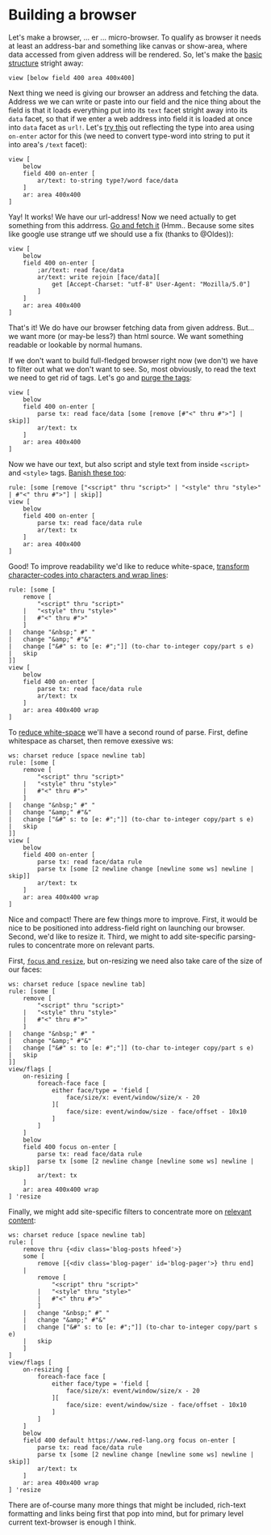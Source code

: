 # Building a browser

Let's make a browser, ... er ... micro-browser.
To qualify as browser it needs at least an address-bar and something like canvas or show-area, where data accessed from given address will be rendered.
So, let's make the [basic structure](text-browser1-a.red) stright away:
```
view [below field 400 area 400x400]
```
Next thing we need is giving our browser an address and fetching the data.
Address we we can write or paste into our field and the nice thing about the field is that it loads everything put into its `text` facet stright away into its `data` facet, so that if we enter a web address into field it is loaded at once into `data` facet as `url!`. Let's [try this](text-browser1-b.red) out reflecting the type into area using `on-enter` actor for this (we need to convert type-word into string to put it into area's `/text` facet):
```
view [
	below 
	field 400 on-enter [
		ar/text: to-string type?/word face/data
	] 
	ar: area 400x400
]
```
Yay! It works! We have our url-address!
Now we need actually to get something from this addrress. [Go and fetch it](text-browser1-c.red) (Hmm.. Because some sites like google use strange utf we should use a fix (thanks to @Oldes)):
```
view [
	below 
	field 400 on-enter [
		;ar/text: read face/data
		ar/text: write rejoin [face/data][
			get [Accept-Charset: "utf-8" User-Agent: "Mozilla/5.0"]
		]
	] 
	ar: area 400x400
]
```
That's it! We do have our browser fetching data from given address. But... we want more (or may-be less?) than html source. We want something readable or lookable by normal humans.

If we don't want to build full-fledged browser right now (we don't) we have to filter out what we don't want to see. So, most obviously, to read the text we need to get rid of tags. Let's go and [purge the tags](text-browser1-d.red):
```
view [
	below 
	field 400 on-enter [
		parse tx: read face/data [some [remove [#"<" thru #">"] | skip]]
		ar/text: tx
	] 
	ar: area 400x400
]
```
Now we have our text, but also script and style text from inside `<script>` and `<style>` tags. [Banish these too](text-browser1-e.red):
```
rule: [some [remove ["<script" thru "script>" | "<style" thru "style>" | #"<" thru #">"] | skip]]
view [
	below 
	field 400 on-enter [
		parse tx: read face/data rule
		ar/text: tx
	] 
	ar: area 400x400
]
```
Good! To improve readability we'd like to reduce white-space, [transform character-codes into characters and wrap lines](text-browser1-f.red):
```
rule: [some [
	remove [
		"<script" thru "script>" 
	| 	"<style" thru "style>" 
	| 	#"<" thru #">"
	] 
| 	change "&nbsp;" #" "
| 	change "&amp;" #"&"
| 	change ["&#" s: to [e: #";"]] (to-char to-integer copy/part s e) 
| 	skip
]]
view [
	below 
	field 400 on-enter [
		parse tx: read face/data rule
		ar/text: tx
	] 
	ar: area 400x400 wrap
]
```
To [reduce white-space](text-browser1-g.red) we'll have a second round of parse. First, define whitespace as charset, then remove exessive ws:
```
ws: charset reduce [space newline tab]
rule: [some [
	remove [
		"<script" thru "script>" 
	| 	"<style" thru "style>" 
	| 	#"<" thru #">"
	] 
| 	change "&nbsp;" #" "
| 	change "&amp;" #"&"
| 	change ["&#" s: to [e: #";"]] (to-char to-integer copy/part s e) 
| 	skip
]]
view [
	below 
	field 400 on-enter [
		parse tx: read face/data rule
		parse tx [some [2 newline change [newline some ws] newline | skip]]
		ar/text: tx
	] 
	ar: area 400x400 wrap
]
```
Nice and compact! There are few things more to improve. First, it would be nice to be positioned into address-field right on launching our browser. Second, we'd like to resize it. Third, we might to add site-specific parsing-rules to concentrate more on relevant parts.

First, [`focus` and `resize`](text-browser1-h.red), but on-resizing we need also take care of the size of our faces:
```
ws: charset reduce [space newline tab]
rule: [some [
	remove [
		"<script" thru "script>" 
	| 	"<style" thru "style>" 
	| 	#"<" thru #">"
	] 
| 	change "&nbsp;" #" "
| 	change "&amp;" #"&"
|	change ["&#" s: to [e: #";"]] (to-char to-integer copy/part s e) 
| 	skip
]]
view/flags [
	on-resizing [
		foreach-face face [
			either face/type = 'field [
				face/size/x: event/window/size/x - 20
			][
				face/size: event/window/size - face/offset - 10x10
			]
		]
	]
	below 
	field 400 focus on-enter [
		parse tx: read face/data rule
		parse tx [some [2 newline change [newline some ws] newline | skip]]
		ar/text: tx
	] 
	ar: area 400x400 wrap
] 'resize
```
Finally, we might add site-specific filters to concentrate more on [relevant content](text-browser1-i.red):
```
ws: charset reduce [space newline tab]
rule: [
	remove thru {<div class='blog-posts hfeed'>}
	some [
		remove [{<div class='blog-pager' id='blog-pager'>} thru end]
	|
		remove [
			"<script" thru "script>" 
		| 	"<style" thru "style>" 
		| 	#"<" thru #">"
		] 
	| 	change "&nbsp;" #" "
	| 	change "&amp;" #"&"
	|	change ["&#" s: to [e: #";"]] (to-char to-integer copy/part s e) 
	| 	skip
	]
]
view/flags [
	on-resizing [
		foreach-face face [
			either face/type = 'field [
				face/size/x: event/window/size/x - 20
			][
				face/size: event/window/size - face/offset - 10x10
			]
		]
	]
	below 
	field 400 default https://www.red-lang.org focus on-enter [
		parse tx: read face/data rule
		parse tx [some [2 newline change [newline some ws] newline | skip]]
		ar/text: tx
	] 
	ar: area 400x400 wrap
] 'resize
```

There are of-course many more things that might be included, rich-text formatting and links being first that pop into mind, but for primary level current text-browser is enough I think.
